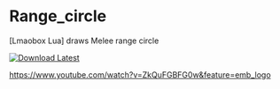 # Range_circle
[Lmaobox Lua] draws Melee range circle

[![Download Latest](https://img.shields.io/github/downloads/titaniummachine1/Range_circle/latest/total?style=for-the-badge&logo=download&label=Download%20Latest)](https://github.com/titaniummachine1/Range_circle/releases/latest/download/Range_circle.zip)

https://www.youtube.com/watch?v=ZkQuFGBFG0w&feature=emb_logo

